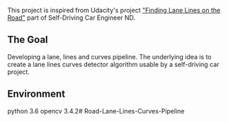 This project is inspired from Udacity's project ["Finding Lane Lines on the Road"](https://github.com/udacity/CarND-LaneLines-P1) part of Self-Driving Car Engineer ND.

The Goal
---
Developing a lane, lines and curves pipeline. The underlying idea is to create a lane lines curves detector algorithm usable by a self-driving car project.


Environment
---
python 3.6
opencv 3.4.2# Road-Lane-Lines-Curves-Pipeline
